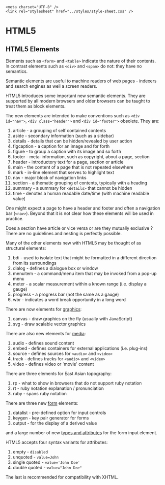 <!DOCTYPE html>
<html lang="en-GB">
    <!-- notes-html by NewForester:  a series of notes on HTML5 written after studying the HTML Tutorial @ W3Schools -->

<head>
    <title>HTML5: Html5-elements</title>
    <meta charset="UTF-8" />
    <meta name="description" content="Notes on HTML5 made while following the HTML Tutorial @ W3Schools" />
    <meta name="keywords" content="HTML" />
    <meta name="author" content="NewForester" />
    <meta name="viewport" content="width=device-width, initial-scale=1.0" />

    <meta charset="UTF-8" />
    <link rel="stylesheet" href="../styles/style-sheet.css" />
</head>

<body>

# HTML5


## HTML5 Elements

Elements such as `<form>` and `<table>` indicate the nature of their contents.
In contrast elements such as `<div>` and `<span>` do not:  they have no semantics.

Semantic elements are useful to machine readers of web pages - indexers and search engines as well a screen readers.

HTML5 introduces some important new semantic elements.
They are supported by all modern browsers and older browsers can be taught to treat them as block elements.

The new elements are intended to make conventions such as `<div id="nav">`, `<div class="header">` and `<div id="footer">` obsolete.
They are:

 1. article       - a grouping of self contained contents
 1. aside         - secondary information (such as a sidebar)
 1. details       - details that can be hidden/revealed by user action
 1. figcaption    - a caption for an image and for forth
 1. figure        - to group a caption with its image and so forth
 1. footer        - meta-information, such as copyright, about a page, section
 1. header        - introductory text for a page, section or article
 1. main          - the content of a page that is not repeated elsewhere
 1. mark          - in-line element that serves to highlight text
 1. nav           - major block of navigation links
 1. section       - a thematic grouping of contents, typically with a heading
 1. summary       - a summary for `<details>` that cannot be hidden
 1. time          - denotes a human readable date/time (with machine readable value)

One might expect a page to have a header and footer and often a navigation bar (`<nav>`).
Beyond that it is not clear how these elements will be used in practice.

Does a section have article or vice versa or are they mutually exclusive ?
There are no guidelines and nesting is perfectly possible.

Many of the other elements new with HTML5 may be thought of as structural elements:

 1. bdi       - used to isolate text that might be formatted in a different direction from its surroundings
 1. dialog    - defines a dialogue box or window
 1. menuitem  - a command/menu item that may be invoked from a pop-up menu
 1. meter     - a scalar measurement within a known range (i.e. display a gauge)
 1. progress  - a progress bar (not the same as a gauge)
 1. wbr       - indicates a word break opportunity in a long word

There are now elements for [graphics](graphics.html):

 1. canvas    - draw graphics on the fly (usually with JavaScript)
 1. svg       - draw scalable vector graphics

There are also new elements for [media](media.html):

 1. audio     - defines sound content
 1. embed     - defines containers for external applications (i.e. plug-ins)
 1. source    - defines sources for `<audio>` and `<video>`
 1. track     - defines tracks for `<audio>` and `<video>`
 1. video     - defines video or 'movie' content

There are three elements for East Asian topography:

 1. rp        - what to show in browsers that do not support ruby notation
 1. rt        - ruby notation explanation / pronunciation
 1. ruby      - spans ruby notation

There are three new [form](forms-elements.html) elements:

 1. datalist  - pre-defined option for input controls
 1. keygen    - key pair generator for forms
 1. output    - for the display of a derived value

and a large number of new [types and attributes](form-input-types.html) for the form input element.

HTML5 accepts four syntax variants for attributes:

 1. empty         - `disabled`
 1. unquoted      - `value=John`
 1. single quoted - `value='John Doe'`
 1. double quoted - `value="John Doe"`

The last is recommended for compatibility with XHTML.

</body>
</html>
